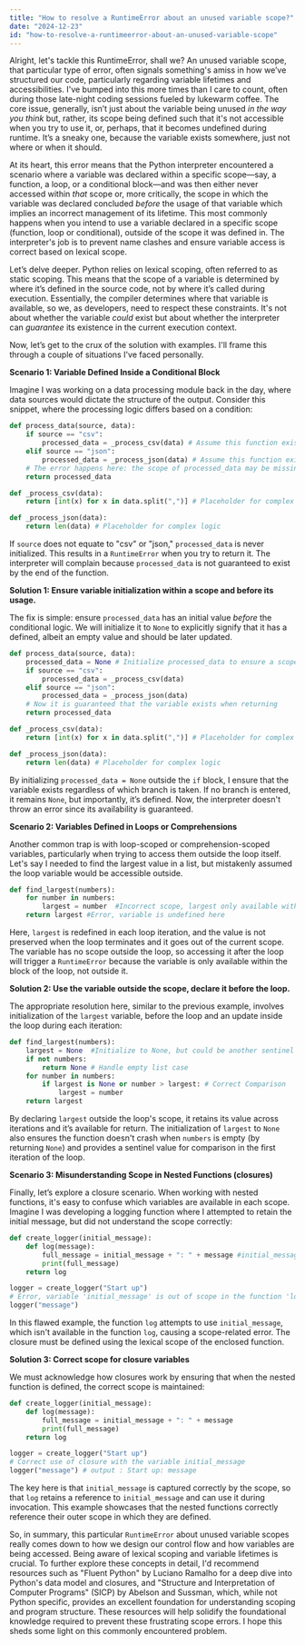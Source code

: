 ```yaml
---
title: "How to resolve a RuntimeError about an unused variable scope?"
date: "2024-12-23"
id: "how-to-resolve-a-runtimeerror-about-an-unused-variable-scope"
---
```


Alright, let's tackle this RuntimeError, shall we? An unused variable scope, that particular type of error, often signals something's amiss in how we’ve structured our code, particularly regarding variable lifetimes and accessibilities. I've bumped into this more times than I care to count, often during those late-night coding sessions fueled by lukewarm coffee. The core issue, generally, isn’t just about the variable being unused *in the way you think* but, rather, its scope being defined such that it's not accessible when you try to use it, or, perhaps, that it becomes undefined during runtime. It’s a sneaky one, because the variable exists somewhere, just not where or when it should.

At its heart, this error means that the Python interpreter encountered a scenario where a variable was declared within a specific scope—say, a function, a loop, or a conditional block—and was then either never accessed within *that* scope or, more critically, the scope in which the variable was declared concluded *before* the usage of that variable which implies an incorrect management of its lifetime. This most commonly happens when you intend to use a variable declared in a specific scope (function, loop or conditional), outside of the scope it was defined in. The interpreter's job is to prevent name clashes and ensure variable access is correct based on lexical scope.

Let’s delve deeper. Python relies on lexical scoping, often referred to as static scoping. This means that the scope of a variable is determined by where it’s defined in the source code, not by where it’s called during execution. Essentially, the compiler determines where that variable is available, so we, as developers, need to respect these constraints. It's not about whether the variable *could* exist but about whether the interpreter can *guarantee* its existence in the current execution context.

Now, let’s get to the crux of the solution with examples. I'll frame this through a couple of situations I've faced personally.

**Scenario 1: Variable Defined Inside a Conditional Block**

Imagine I was working on a data processing module back in the day, where data sources would dictate the structure of the output. Consider this snippet, where the processing logic differs based on a condition:

```python
def process_data(source, data):
    if source == "csv":
        processed_data = _process_csv(data) # Assume this function exists
    elif source == "json":
        processed_data = _process_json(data) # Assume this function exists
    # The error happens here: the scope of processed_data may be missing
    return processed_data

def _process_csv(data):
    return [int(x) for x in data.split(",")] # Placeholder for complex logic

def _process_json(data):
    return len(data) # Placeholder for complex logic
```

If `source` does not equate to "csv" or "json," `processed_data` is never initialized. This results in a `RuntimeError` when you try to return it. The interpreter will complain because `processed_data` is not guaranteed to exist by the end of the function.

**Solution 1: Ensure variable initialization within a scope and before its usage.**

The fix is simple: ensure `processed_data` has an initial value *before* the conditional logic. We will initialize it to `None` to explicitly signify that it has a defined, albeit an empty value and should be later updated.

```python
def process_data(source, data):
    processed_data = None # Initialize processed_data to ensure a scope exists
    if source == "csv":
        processed_data = _process_csv(data)
    elif source == "json":
        processed_data = _process_json(data)
    # Now it is guaranteed that the variable exists when returning
    return processed_data

def _process_csv(data):
    return [int(x) for x in data.split(",")] # Placeholder for complex logic

def _process_json(data):
    return len(data) # Placeholder for complex logic
```

By initializing `processed_data = None` outside the `if` block, I ensure that the variable exists regardless of which branch is taken. If no branch is entered, it remains `None`, but importantly, it’s defined. Now, the interpreter doesn't throw an error since its availability is guaranteed.

**Scenario 2: Variables Defined in Loops or Comprehensions**

Another common trap is with loop-scoped or comprehension-scoped variables, particularly when trying to access them outside the loop itself. Let's say I needed to find the largest value in a list, but mistakenly assumed the loop variable would be accessible outside.

```python
def find_largest(numbers):
    for number in numbers:
        largest = number  #Incorrect scope, largest only available within the loop
    return largest #Error, variable is undefined here
```

Here, `largest` is redefined in each loop iteration, and the value is not preserved when the loop terminates and it goes out of the current scope. The variable has no scope outside the loop, so accessing it after the loop will trigger a `RuntimeError` because the variable is only available within the block of the loop, not outside it.

**Solution 2: Use the variable outside the scope, declare it before the loop.**

The appropriate resolution here, similar to the previous example, involves initialization of the `largest` variable, before the loop and an update inside the loop during each iteration:

```python
def find_largest(numbers):
    largest = None  #Initialize to None, but could be another sentinel value
    if not numbers:
        return None # Handle empty list case
    for number in numbers:
        if largest is None or number > largest: # Correct Comparison
            largest = number
    return largest
```

By declaring `largest` outside the loop's scope, it retains its value across iterations and it’s available for return. The initialization of `largest` to `None` also ensures the function doesn't crash when `numbers` is empty (by returning `None`) and provides a sentinel value for comparison in the first iteration of the loop.

**Scenario 3: Misunderstanding Scope in Nested Functions (closures)**

Finally, let’s explore a closure scenario. When working with nested functions, it's easy to confuse which variables are available in each scope. Imagine I was developing a logging function where I attempted to retain the initial message, but did not understand the scope correctly:

```python
def create_logger(initial_message):
    def log(message):
        full_message = initial_message + ": " + message #initial_message is not a closure
        print(full_message)
    return log

logger = create_logger("Start up")
# Error, variable 'initial_message' is out of scope in the function 'log'
logger("message")
```

In this flawed example, the function `log` attempts to use `initial_message`, which isn't available in the function `log`, causing a scope-related error. The closure must be defined using the lexical scope of the enclosed function.

**Solution 3: Correct scope for closure variables**

We must acknowledge how closures work by ensuring that when the nested function is defined, the correct scope is maintained:

```python
def create_logger(initial_message):
    def log(message):
        full_message = initial_message + ": " + message
        print(full_message)
    return log

logger = create_logger("Start up")
# Correct use of closure with the variable initial_message
logger("message") # output : Start up: message
```

The key here is that `initial_message` is captured correctly by the scope, so that `log` retains a reference to `initial_message` and can use it during invocation. This example showcases that the nested functions correctly reference their outer scope in which they are defined.

So, in summary, this particular `RuntimeError` about unused variable scopes really comes down to how we design our control flow and how variables are being accessed. Being aware of lexical scoping and variable lifetimes is crucial. To further explore these concepts in detail, I'd recommend resources such as "Fluent Python" by Luciano Ramalho for a deep dive into Python's data model and closures, and "Structure and Interpretation of Computer Programs" (SICP) by Abelson and Sussman, which, while not Python specific, provides an excellent foundation for understanding scoping and program structure. These resources will help solidify the foundational knowledge required to prevent these frustrating scope errors. I hope this sheds some light on this commonly encountered problem.
